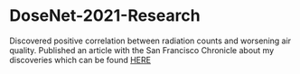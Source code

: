 # DoseNet-2021-Research
Discovered positive correlation between radiation counts and worsening air quality. 
Published an article with the San Francisco Chronicle about my discoveries which can be found <a href = "[https://www.google.com/search?q=san+francisco+chronicle+ethan+fang&oq=san+francisco+chronicle+ethan+fang&aqs=chrome..69i57j33i160l5j33i299l2.3595j0j1&sourceid=chrome&ie=UTF-8#:~:text=Are%20radioactive%20wildfires,Opinion%20%E2%80%BA%20Open%20Forum](https://www.sfchronicle.com/opinion/openforum/article/Are-radioactive-wildfires-the-next-on-16737625.php)"> HERE
